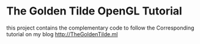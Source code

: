 # The Golden Tilde OpenGL Tutorial
this project contains the complementary code to follow the Corresponding tutorial on my blog
http://TheGoldenTilde.ml
